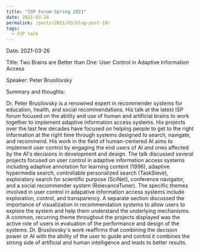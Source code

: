 ```yaml
---
title: "ISP Forum Spring 2021"
date: 2021-03-26
permalink: /posts/2021/03/blog-post-19/
tags:
  - ISP talk
---
```


Date: 2021-03-26

Title: Two Brains are Better than One: User Control in Adaptive Information Access

Speaker: Peter Brusilovsky

Summary and thoughts:

Dr. Peter Brusilovsky is a renowned expert in recommender systems for education, health, and social recommendations. His talk at the latest ISP forum focused on the ability and use of human and artificial brains to work together to implement adaptive information access systems. His projects over the last few decades have focused on helping people to get to the right information at the right time through systems designed to search, navigate, and recommend. His work in the field of human-centered AI aims to implement user control by engaging the end users of AI and ones affected by the AI's decisions in development and design. The talk discussed several projects focused on user control in adaptive information access systems including adaptive annotation for learning content (1996), adaptive hypermedia search, controllable personalized search (TaskSieve), exploratory search for scientific purpose (SciNet), conference navigator, and a social recommender system (RelevanceTuner). The specific themes involved in user control in adapative information access systems include exploration, control, and transparency. A separate section discussed the importance of visualization in recommendation systems to allow users to explore the system and help them understand the underlying mechanisms. A common, recurring theme throughout the projects displayed was the active role of users in evaluation of the performance and design of the systems. Dr. Brusilovsky's work reaffirms that combining the decision power or AI with the ability of the user to guide and control it combines the strong side of artificial and human intelligence and leads to better results. 









